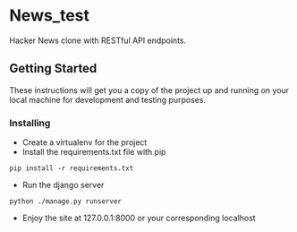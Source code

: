 # News_test

Hacker News clone with RESTful API endpoints.

## Getting Started

These instructions will get you a copy of the project up and running on your local machine for development and testing purposes.

### Installing


* Create a virtualenv for the project
* Install the requirements.txt file with pip

```
pip install -r requirements.txt
```

* Run the django server

```
python ./manage.py runserver
```

* Enjoy the site at 127.0.0.1:8000 or your corresponding localhost

